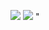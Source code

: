 <!-- ![Anurag's GitHub stats](https://github-readme-stats.vercel.app/api?username=ptaltavull) -->
<!-- [![Top Langs](https://github-readme-stats.vercel.app/api/top-langs/?username=ptaltavull&hide=html)](https://github.com/anuraghazra/github-readme-stats) -->
![](http://github-profile-summary-cards.vercel.app/api/cards/profile-details?username=ptaltavull&theme=buefy)
![](http://github-profile-summary-cards.vercel.app/api/cards/repos-per-language?username=ptaltavull&theme=buefy)
"[](http://github-profile-summary-cards.vercel.app/api/cards/productive-time?username={username}&theme={theme_name}&utcOffset={8})
